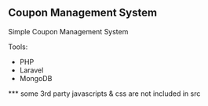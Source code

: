 ## Coupon Management System

Simple Coupon Management System

Tools:
- PHP
- Laravel
- MongoDB

*** some 3rd party javascripts & css are not included in src
